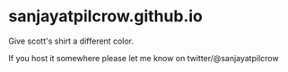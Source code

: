 # sanjayatpilcrow.github.io

Give scott's shirt a different color.

If you host it somewhere please let me know on twitter/@sanjayatpilcrow
